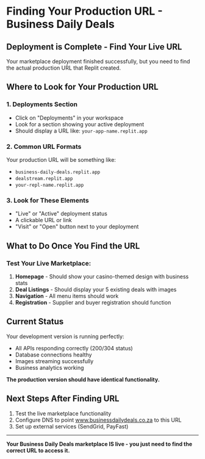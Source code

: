 # Finding Your Production URL - Business Daily Deals

## Deployment is Complete - Find Your Live URL

Your marketplace deployment finished successfully, but you need to find the actual production URL that Replit created.

## Where to Look for Your Production URL

### 1. Deployments Section
- Click on "Deployments" in your workspace
- Look for a section showing your active deployment
- Should display a URL like: `your-app-name.replit.app`

### 2. Common URL Formats
Your production URL will be something like:
- `business-daily-deals.replit.app`
- `dealstream.replit.app` 
- `your-repl-name.replit.app`

### 3. Look for These Elements
- "Live" or "Active" deployment status
- A clickable URL or link
- "Visit" or "Open" button next to your deployment

## What to Do Once You Find the URL

### Test Your Live Marketplace:
1. **Homepage** - Should show your casino-themed design with business stats
2. **Deal Listings** - Should display your 5 existing deals with images
3. **Navigation** - All menu items should work
4. **Registration** - Supplier and buyer registration should function

## Current Status
Your development version is running perfectly:
- All APIs responding correctly (200/304 status)
- Database connections healthy
- Images streaming successfully
- Business analytics working

**The production version should have identical functionality.**

## Next Steps After Finding URL
1. Test the live marketplace functionality
2. Configure DNS to point www.businessdailydeals.co.za to this URL
3. Set up external services (SendGrid, PayFast)

---
**Your Business Daily Deals marketplace IS live - you just need to find the correct URL to access it.**